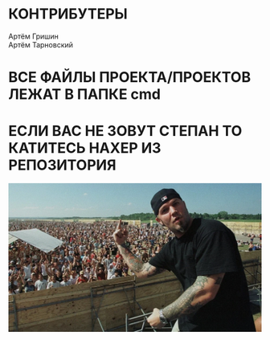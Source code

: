 # КОНТРИБУТЕРЫ
Артём Гришин  
Артём Тарновский  
# ВСЕ ФАЙЛЫ ПРОЕКТА/ПРОЕКТОВ ЛЕЖАТ В ПАПКЕ cmd  
# ЕСЛИ ВАС НЕ ЗОВУТ СТЕПАН ТО КАТИТЕСЬ НАХЕР ИЗ РЕПОЗИТОРИЯ

![Й](https://github.com/Apach876/AA/blob/main/images/a.jpg)
